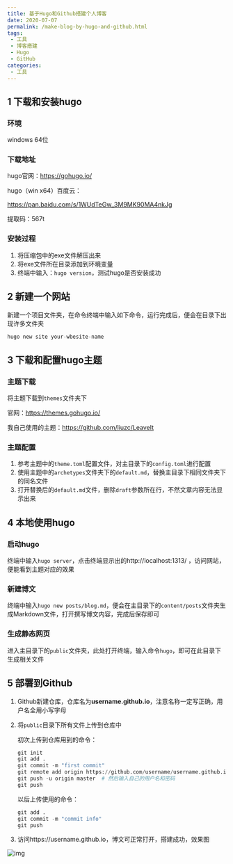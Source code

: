 ```yaml
---
title: 基于Hugo和Github搭建个人博客
date: 2020-07-07
permalink: /make-blog-by-hugo-and-github.html
tags:
 - 工具
 - 博客搭建
 - Hugo
 - GitHub
categories:
 - 工具
---
```


## 1 下载和安装hugo

### 环境

windows 64位

### 下载地址

hugo官网：https://gohugo.io/

hugo（win x64）百度云：

https://pan.baidu.com/s/1WUdTeGw_3M9MK90MA4nkJg

提取码：567t

### 安装过程

1. 将压缩包中的exe文件解压出来
2. 将exe文件所在目录添加到环境变量
3. 终端中输入：`hugo version`，测试hugo是否安装成功

## 2 新建一个网站

新建一个项目文件夹，在命令终端中输入如下命令，运行完成后，便会在目录下出现许多文件夹

```python
hugo new site your-wbesite-name
```

## 3 下载和配置hugo主题

### 主题下载

将主题下载到`themes`文件夹下

官网：https://themes.gohugo.io/

我自己使用的主题：https://github.com/liuzc/LeaveIt

### 主题配置

1. 参考主题中的`theme.toml`配置文件，对主目录下的`config.toml`进行配置
2. 使用主题中的`archetypes`文件夹下的`default.md`，替换主目录下相同文件夹下的同名文件
3. 打开替换后的`default.md`文件，删除`draft`参数所在行，不然文章内容无法显示出来

## 4 本地使用hugo

### 启动hugo

终端中输入`hugo server`，点击终端显示出的http://localhost:1313/ ，访问网站，便能看到主题对应的效果

### 新建博文

终端中输入`hugo new posts/blog.md`，便会在主目录下的`content/posts`文件夹生成Markdown文件，打开撰写博文内容，完成后保存即可

### 生成静态网页

进入主目录下的`public`文件夹，此处打开终端，输入命令`hugo`，即可在此目录下生成相关文件

## 5 部署到Github

1. Github新建仓库，仓库名为**username.github.io**，注意名称一定写正确，用户名全用小写字母

2. 将`public`目录下所有文件上传到仓库中

   初次上传到仓库用到的命令：

   ```python
   git init
   git add .
   git commit -m "first commit"
   git remote add origin https://github.com/username/username.github.io  # 使用自己的用户名
   git push -u origin master  # 然后输入自己的用户名和密码
   git push
   ```

   以后上传使用的命令：

   ```python
   git add .
   git commit -m "commit info"
   git push
   ```

3. 访问https://username.github.io，博文可正常打开，搭建成功，效果图

![img](https://my-imags.oss-cn-shanghai.aliyuncs.com/pic/20200717115453.png)